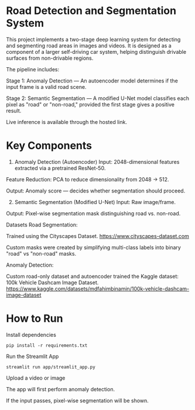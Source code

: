 # Road Detection and Segmentation System

This project implements a two-stage deep learning system for detecting and segmenting road areas in images and videos.
It is designed as a component of a larger self-driving car system, helping distinguish drivable surfaces from non-drivable regions.

The pipeline includes:

Stage 1: Anomaly Detection — An autoencoder model determines if the input frame is a valid road scene.

Stage 2: Semantic Segmentation — A modified U-Net model classifies each pixel as "road" or "non-road," provided the first stage gives a positive result.

Live inference is available through the hosted link.

# Key Components
1. Anomaly Detection (Autoencoder)
Input: 2048-dimensional features extracted via a pretrained ResNet-50.

Feature Reduction: PCA to reduce dimensionality from 2048 → 512.

Output: Anomaly score — decides whether segmentation should proceed.

2. Semantic Segmentation (Modified U-Net)
Input: Raw image/frame.

Output: Pixel-wise segmentation mask distinguishing road vs. non-road.

Datasets
Road Segmentation:

Trained using the Cityscapes Dataset. https://www.cityscapes-dataset.com

Custom masks were created by simplifying multi-class labels into binary "road" vs "non-road" masks.

Anomaly Detection:

Custom road-only dataset and autoencoder trained the Kaggle dataset: 100k Vehicle Dashcam Image Dataset. https://www.kaggle.com/datasets/mdfahimbinamin/100k-vehicle-dashcam-image-dataset

# How to Run

Install dependencies
```
pip install -r requirements.txt
```
Run the Streamlit App
```
streamlit run app/streamlit_app.py
```
Upload a video or image

The app will first perform anomaly detection.

If the input passes, pixel-wise segmentation will be shown.
